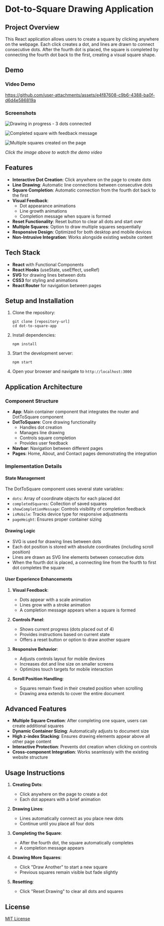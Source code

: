 # Dot-to-Square Drawing Application

## Project Overview

This React application allows users to create a square by clicking anywhere on the webpage. Each click creates a dot, and lines are drawn to connect consecutive dots. After the fourth dot is placed, the square is completed by connecting the fourth dot back to the first, creating a visual square shape.

## Demo

### Video Demo

https://github.com/user-attachments/assets/e4f87608-c9b6-4388-ba0f-d6d4e586819a

### Screenshots

![Drawing in progress - 3 dots connected](https://example.com/path-to-screenshot1.jpg)

![Completed square with feedback message](https://example.com/path-to-screenshot2.jpg)

![Multiple squares created on the page](https://example.com/path-to-screenshot3.jpg)



*Click the image above to watch the demo video*

## Features

- **Interactive Dot Creation**: Click anywhere on the page to create dots
- **Line Drawing**: Automatic line connections between consecutive dots
- **Square Completion**: Automatic connection from the fourth dot back to the first
- **Visual Feedback**: 
  - Dot appearance animations
  - Line growth animations
  - Completion message when square is formed
- **Reset Functionality**: Reset button to clear all dots and start over
- **Multiple Squares**: Option to draw multiple squares sequentially
- **Responsive Design**: Optimized for both desktop and mobile devices
- **Non-Intrusive Integration**: Works alongside existing website content

## Tech Stack

- **React** with Functional Components
- **React Hooks** (useState, useEffect, useRef)
- **SVG** for drawing lines between dots
- **CSS3** for styling and animations
- **React Router** for navigation between pages

## Setup and Installation

1. Clone the repository:
   ```
   git clone [repository-url]
   cd dot-to-square-app
   ```

2. Install dependencies:
   ```
   npm install
   ```

3. Start the development server:
   ```
   npm start
   ```

4. Open your browser and navigate to `http://localhost:3000`

## Application Architecture

### Component Structure

- **App**: Main container component that integrates the router and DotToSquare component
- **DotToSquare**: Core drawing functionality
  - Handles dot creation
  - Manages line drawing
  - Controls square completion
  - Provides user feedback
- **Navbar**: Navigation between different pages
- **Pages**: Home, About, and Contact pages demonstrating the integration

### Implementation Details

#### State Management

The DotToSquare component uses several state variables:
- `dots`: Array of coordinate objects for each placed dot
- `completedSquares`: Collection of saved squares
- `showCompletionMessage`: Controls visibility of completion feedback
- `isMobile`: Tracks device type for responsive adjustments
- `pageHeight`: Ensures proper container sizing

#### Drawing Logic

- SVG is used for drawing lines between dots
- Each dot position is stored with absolute coordinates (including scroll position)
- Lines are drawn as SVG line elements between consecutive dots
- When the fourth dot is placed, a connecting line from the fourth to first dot completes the square

#### User Experience Enhancements

1. **Visual Feedback**:
   - Dots appear with a scale animation
   - Lines grow with a stroke animation
   - A completion message appears when a square is formed

2. **Controls Panel**:
   - Shows current progress (dots placed out of 4)
   - Provides instructions based on current state
   - Offers a reset button or option to draw another square

3. **Responsive Behavior**:
   - Adjusts controls layout for mobile devices
   - Increases dot and line size on smaller screens
   - Optimizes touch targets for mobile interaction

4. **Scroll Position Handling**:
   - Squares remain fixed in their created position when scrolling
   - Drawing area extends to cover the entire document

## Advanced Features

- **Multiple Square Creation**: After completing one square, users can create additional squares
- **Dynamic Container Sizing**: Automatically adjusts to document size
- **High z-index Stacking**: Ensures drawing elements appear above all other page content
- **Interactive Protection**: Prevents dot creation when clicking on controls
- **Cross-component Integration**: Works seamlessly with the existing website structure

## Usage Instructions

1. **Creating Dots**:
   - Click anywhere on the page to create a dot
   - Each dot appears with a brief animation

2. **Drawing Lines**:
   - Lines automatically connect as you place new dots
   - Continue until you place all four dots

3. **Completing the Square**:
   - After the fourth dot, the square automatically completes
   - A completion message appears

4. **Drawing More Squares**:
   - Click "Draw Another" to start a new square
   - Previous squares remain visible but fade slightly

5. **Resetting**:
   - Click "Reset Drawing" to clear all dots and squares



## License

[MIT License](LICENSE)
